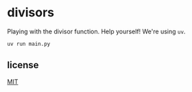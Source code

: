 # divisors

Playing with the divisor function. Help yourself! We're using `uv`.

```bash
uv run main.py
```

## license

[MIT](./LICENSE)
